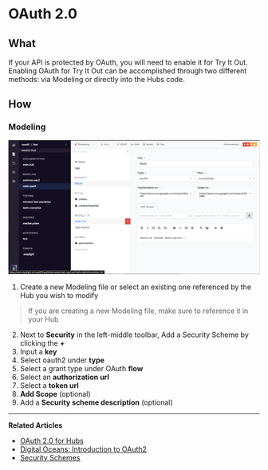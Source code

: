 # OAuth 2.0

## What

If your API is protected by OAuth, you will need to enable it for Try It Out. Enabling OAuth for Try It Out can be accomplished through two different methods: via Modeling or directly into the Hubs code.

## How

### Modeling

![OAuth in Modeling](https://github.com/stoplightio/docs/blob/develop/assets/images/hubs-oauth-modeling.png?raw=true)

1.  Create a new Modeling file or select an existing one referenced by the Hub you wish to modify

> If you are creating a new Modeling file, make sure to reference it in your Hub

2.  Next to **Security** in the left-middle toolbar, Add a Security Scheme by clicking the **+**
3.  Input a **key**
4.  Select oauth2 under **type**
5.  Select a grant type under OAuth **flow**
6.  Select an **authorization url**
7.  Select a **token url**
8.  **Add Scope** (optional)
9.  Add a **Security scheme description** (optional)

---

**Related Articles**

- [OAuth 2.0 for Hubs](/documentation/authorizations/oauth-hubs)
- [Digital Oceans: Introduction to OAuth2](https://www.digitalocean.com/community/tutorials/an-introduction-to-oauth-2)
- [Security Schemes](/modeling/modeling-with-openapi/security-schemes)

